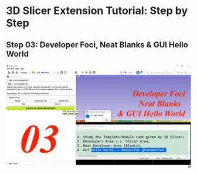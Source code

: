# <a href="./../" style="text-decoration:none">3D Slicer Extension Tutorial: Step by Step</a>



## <a href="./" style="text-decoration:none">Step 03: Developer Foci, Neat Blanks & GUI Hello World</a>

<img src="sl_03__Summary.png" alt="isolated" width="1080"/>
